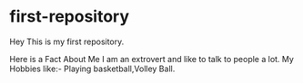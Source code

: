 # first-repository
Hey This is my first repository.

Here is a Fact About Me
I am an extrovert and like to talk to people a lot.
My Hobbies like:- Playing basketball,Volley Ball.
